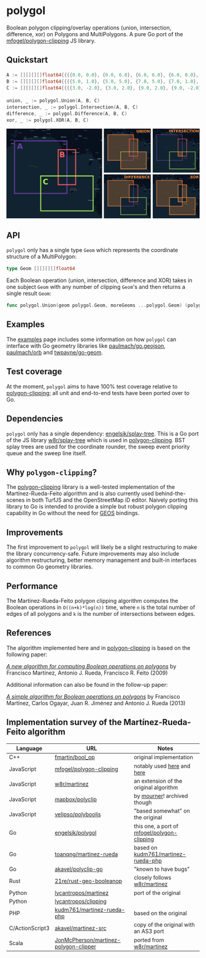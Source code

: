 # polygol

Boolean polygon clipping/overlay operations (union, intersection, difference, xor) on Polygons and MultiPolygons. A pure Go port of the [mfogel/polygon-clipping](https://github.com/mfogel/polygon-clipping) JS library.

## Quickstart

```go
A := [][][][]float64{{{{0.0, 0.0}, {0.0, 6.0}, {6.0, 6.0}, {6.0, 0.0}, {0.0, 0.0}}}}
B := [][][][]float64{{{{5.0, 1.0}, {5.0, 5.0}, {7.0, 5.0}, {7.0, 1.0}, {5.0, 1.0}}}}
C := [][][][]float64{{{{3.0, -2.0}, {3.0, 2.0}, {9.0, 2.0}, {9.0, -2.0}, {3.0, -2.0}}}}

union, _ := polygol.Union(A, B, C)
intersection, _ := polygol.Intersection(A, B, C)
difference, _ := polygol.Difference(A, B, C)
xor, _ := polygol.XOR(A, B, C)
```

![](images/polygol.png)

## API

```polygol``` only has a single type ```Geom``` which represents the coordinate structure of a MultiPolygon:

```go
type Geom [][][][]float64
```

Each Boolean operation (union, intersection, difference and XOR) takes in one subject ```Geom``` with any number of clipping ```Geom```'s and then returns a single result ```Geom```:

```go
func polygol.Union(geom polygol.Geom, moreGeoms ...polygol.Geom) (polygol.Geom, error)
```

## Examples

The [examples](https://github.com/engelsjk/polygol/tree/main/examples) page includes some information on how ```polygol``` can interface with Go geometry libraries like [paulmach/go.geojson](https://github.com/paulmach/go.geojson), [paulmach/orb](https://github.com/paulmach/orb) and [twpayne/go-geom](https://github.com/twpayne/go-geom).

## Test coverage

At the moment, ```polygol``` aims to have 100% test coverage relative to [polygon-clipping](https://github.com/mfogel/polygon-clipping); all unit and end-to-end tests have been ported over to Go.

## Dependencies

```polygol``` only has a single dependency: [engelsjk/splay-tree](https://github.com/engelsjk/splay-tree/). This is a Go port of the JS library [w8r/splay-tree](https://github.com/w8r/splay-tree) which is used in [polygon-clipping](https://github.com/mfogel/polygon-clipping). BST splay trees are used for the coordinate rounder, the sweep event priority queue and the sweep line itself.

## Why ```polygon-clipping```?

The [polygon-clipping](https://github.com/mfogel/polygon-clipping) library is a well-tested implementation of the Martínez-Rueda-Feito algorithm and is also currently used behind-the-scenes in both TurfJS and the OpenStreetMap iD editor. Naively porting this library to Go is intended to provide a simple but robust polygon clipping capability in Go without the need for [GEOS](https://trac.osgeo.org/geos) bindings.

## Improvements

The first improvement to ```polygol``` will likely be a slight restructuring to make the library concurrency-safe. Future improvements may also include algorithm restructuring, better memory management and built-in interfaces to common Go geometry libraries.

## Performance

The Martínez-Rueda-Feito polygon clipping algorithm computes the Boolean operations in ```O((n+k)*log(n))``` time, where ```n``` is the total number of edges of all polygons and ```k``` is the number of intersections between edges.

## References

The algorithm implemented here and in [polygon-clipping](https://github.com/mfogel/polygon-clipping) is based on the following paper:

[*A new algorithm for computing Boolean operations on polygons*](https://github.com/mfogel/polygon-clipping/blob/master/paper.pdf) by Francisco Martínez, Antonio J. Rueda, Francisco R. Feito (2009)

Additional information can also be found in the follow-up paper:

[*A simple algorithm for Boolean operations on polygons*](https://www.sciencedirect.com/science/article/abs/pii/S0965997813000379) by Francisco Martínez, Carlos Ogayar, Juan R. Jiménez and Antonio J. Rueda (2013)

## Implementation survey of the Martínez-Rueda-Feito algorithm

| Language | URL | Notes |
| -- | ---------------------------------------------------------------| - |
| C++ | [fmartin/bool_op](http://www4.ujaen.es/~fmartin/bool_op.html) | original implementation |
| JavaScript | [mfogel/polygon-clipping](https://github.com/mfogel/polygon-clipping) | notably used [here](https://github.com/Turfjs/turf) and [here](https://github.com/openstreetmap/iD) |
| JavaScript | [w8r/martinez](https://github.com/w8r/martinez) | an extension of the original algorithm |
| JavaScript | [mapbox/polyclip](https://github.com/mapbox/polyclip) | by [mourner](https://github.com/mourner)! archived though |
| JavaScript | [velipso/polybooljs](https://github.com/velipso/polybooljs) | "based somewhat" on the original |
| Go | [engelsjk/polygol](https://github.com/engelsjk/polygol) | this one, a port of [mfogel/polygon-clipping](https://github.com/mfogel/polygon-clipping) |
| Go | [toanqng/martinez-rueda](https://github.com/toanqng/martinez-rueda) | based on [kudm761/martinez-rueda-php](https://github.com/kudm761/martinez-rueda-php) |
| Go | [akavel/polyclip-go](https://github.com/akavel/polyclip-go) | "known to have bugs" |
| Rust | [21re/rust-geo-booleanop](https://github.com/21re/rust-geo-booleanop) | closely follows [w8r/martinez](https://github.com/w8r/martinez) |
| Python | [lycantropos/martinez](https://github.com/lycantropos/martinez) | port of the original |
| Python | [lycantropos/clipping](https://github.com/lycantropos/clipping) | |
| PHP | [kudm761/martinez-rueda-php](https://github.com/kudm761/martinez-rueda-php) | based on the original |
| C/ActionScript3 | [akavel/martinez-src](https://github.com/akavel/martinez-src) | copy of the original with an AS3 port |
| Scala | [JonMcPherson/martinez-polygon-clipper](https://github.com/JonMcPherson/martinez-polygon-clipper) | ported from [w8r/martinez](https://github.com/w8r/martinez) |
